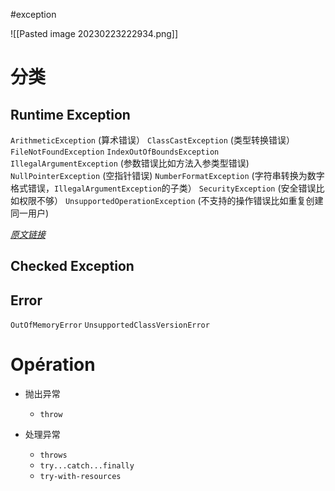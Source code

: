 #exception 

![[Pasted image 20230223222934.png]]

# 分类

## Runtime Exception

`ArithmeticException` (算术错误）
`ClassCastException` (类型转换错误）
`FileNotFoundException`
`IndexOutOfBoundsException`
`IllegalArgumentException` (参数错误比如方法入参类型错误)
`NullPointerException` (空指针错误)
`NumberFormatException` (字符串转换为数字格式错误，`IllegalArgumentException`的子类）
`SecurityException` (安全错误比如权限不够）
`UnsupportedOperationException` (不支持的操作错误比如重复创建同一用户)

*[原文链接](https://javaguide.cn/java/basis/java-basic-questions-03.html)*

## Checked Exception


## Error

`OutOfMemoryError`
`UnsupportedClassVersionError`

# Opération

- 抛出异常
	- `throw`

- 处理异常
	- `throws`
	- `try...catch...finally`
	- `try-with-resources` 

